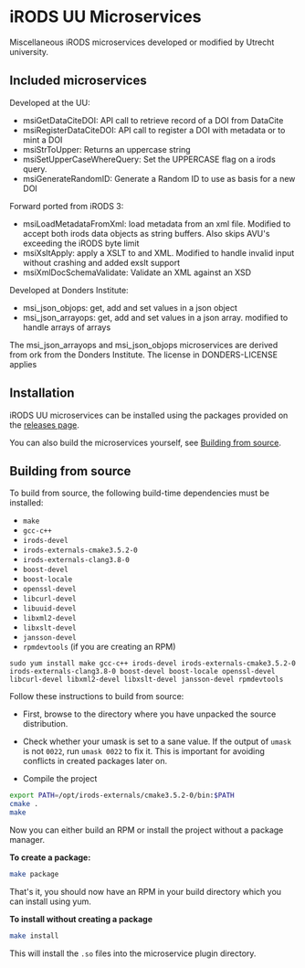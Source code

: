 # iRODS UU Microservices
Miscellaneous iRODS microservices developed or modified by Utrecht university.


## Included microservices
Developed at the UU:
  * msiGetDataCiteDOI: API call to retrieve record of a DOI from DataCite
  * msiRegisterDataCiteDOI: API call to register a DOI with metadata or to mint a DOI
  * msiStrToUpper: Returns an uppercase string
  * msiSetUpperCaseWhereQuery: Set the UPPERCASE flag on a irods query.
  * msiGenerateRandomID: Generate a Random ID to use as basis for a new DOI

Forward ported from iRODS 3:
  * msiLoadMetadataFromXml:
     load metadata from an xml file. Modified to accept both irods data objects as string buffers. Also skips AVU's exceeding the iRODS byte limit
  * msiXsltApply: apply a XSLT to and XML. Modified to handle invalid input without crashing and added exslt support
  * msiXmlDocSchemaValidate: Validate an XML against an XSD

Developed at Donders Institute:
  * msi\_json\_objops: get, add and set values in a json object
  * msi\_json\_arrayops: get, add and set values in a json array. modified to handle arrays of arrays

The msi\_json\_arrayops and msi\_json\_objops microservices are derived from
ork from the Donders Institute. The license in DONDERS-LICENSE applies


## Installation
iRODS UU microservices can be installed using the packages provided on the
[releases page](https://github.com/UtrechtUniversity/irods-uu-microservices/releases).

You can also build the microservices yourself, see [Building from source](#building-from-source).


## Building from source
To build from source, the following build-time dependencies must be installed:

- `make`
- `gcc-c++`
- `irods-devel`
- `irods-externals-cmake3.5.2-0`
- `irods-externals-clang3.8-0`
- `boost-devel`
- `boost-locale`
- `openssl-devel`
- `libcurl-devel`
- `libuuid-devel`
- `libxml2-devel`
- `libxslt-devel`
- `jansson-devel`
- `rpmdevtools` (if you are creating an RPM)

```
sudo yum install make gcc-c++ irods-devel irods-externals-cmake3.5.2-0 irods-externals-clang3.8-0 boost-devel boost-locale openssl-devel libcurl-devel libxml2-devel libxslt-devel jansson-devel rpmdevtools
```

Follow these instructions to build from source:

- First, browse to the directory where you have unpacked the source
  distribution.

- Check whether your umask is set to a sane value. If the output of
  `umask` is not `0022`, run `umask 0022` to fix it. This is important
  for avoiding conflicts in created packages later on.

- Compile the project
```bash
export PATH=/opt/irods-externals/cmake3.5.2-0/bin:$PATH
cmake .
make
```

Now you can either build an RPM or install the project without a package manager.

**To create a package:**
```bash
make package
```

That's it, you should now have an RPM in your build directory which you can install using yum.

**To install without creating a package**
```bash
make install
```

This will install the `.so` files into the microservice plugin directory.
